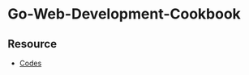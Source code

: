 # Go-Web-Development-Cookbook

## Resource

- [Codes](https://github.com/PacktPublishing/Go-Web-Development-Cookbook)

